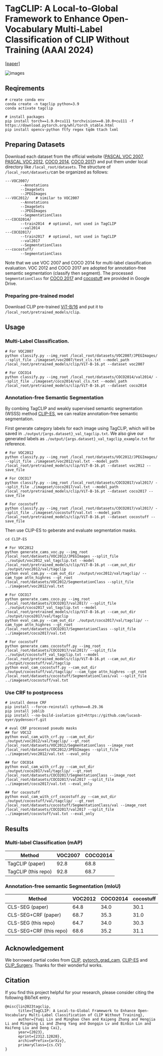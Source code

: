 # TagCLIP: A Local-to-Global Framework to Enhance Open-Vocabulary Multi-Label Classification of CLIP Without Training (AAAI 2024)
[[paper]](https://openaccess.thecvf.com/content/CVPR2023/html/Lin_CLIP_Is_Also_an_Efficient_Segmenter_A_Text-Driven_Approach_for_CVPR_2023_paper.html)

![images](framework.png)
## Reqirements

```
# create conda env
conda create -n tagclip python=3.9
conda activate tagclip

# install packages
pip install torch==1.9.0+cu111 torchvision==0.10.0+cu111 -f https://download.pytorch.org/whl/torch_stable.html
pip install opencv-python ftfy regex tqdm ttach lxml
```

## Preparing Datasets
Download each dataset from the official website ([PASCAL VOC 2007](http://host.robots.ox.ac.uk/pascal/VOC/voc2007/), [PASCAL VOC 2012](http://host.robots.ox.ac.uk/pascal/VOC/voc2012/), [COCO 2014](https://cocodataset.org/#download), [COCO 2017](https://cocodataset.org/#download)) and put them under local directory like `/local_root/datasets`.
The structure of `/local_root/datasets/`can be organized as follows:
```
---VOC2007/
       --Annotations
       --ImageSets
       --JPEGImages
---VOC2012/   # similar to VOC2007
       --Annotations
       --ImageSets
       --JPEGImages
       --SegmentationClass
---COCO2014/
       --train2014  # optional, not used in TagCLIP
       --val2014
---COCO2017/
       --train2017  # optional, not used in TagCLIP
       --val2017
       --SegmentationClass
---cocostuff/
       --SegmentationClass
```
Note that we use VOC 2007 and COCO 2014 for multi-label classification evaluation. VOC 2012 and COCO 2017 are adopted for annotation-free semantic segmentation (classify then segment). The processed `SegmentationClass` for [COCO 2017](https://drive.google.com/file/d/1LUEVI62pFHAVJag1MDV5b-Vica2KcUlV/view?usp=drive_link) and [cocostuff](https://drive.google.com/file/d/1nQtOso9JIIdDnqjma34vm9vQo7dPe6DU/view?usp=drive_link) are provided in Google Drive.

### Preparing pre-trained model
Download CLIP pre-trained [ViT-B/16](https://openaipublic.azureedge.net/clip/models/5806e77cd80f8b59890b7e101eabd078d9fb84e6937f9e85e4ecb61988df416f/ViT-B-16.pt) and put it to `/local_root/pretrained_models/clip`.

## Usage
### Multi-Label Classification.
```
# For VOC2007
python classify.py --img_root /local_root/datasets/VOC2007/JPEGImages/ --split_file ./imageset/voc2007/test_cls.txt --model_path /local_root/pretrained_models/clip/ViT-B-16.pt --dataset voc2007

# For COCO14
python classify.py --img_root /local_root/datasets/COCO2014/val2014/ --split_file ./imageset/coco2014/val_cls.txt --model_path /local_root/pretrained_models/clip/ViT-B-16.pt --dataset coco2014
```


### Annotation-free Semantic Segmentation
By combing TagCLIP and weakly supervised semantic segmentation (WSSS) method [CLIP-ES](https://github.com/linyq2117/CLIP-ES), we can realize annotation-free semantic segmentation.

First generate category labels for each image using TagCLIP, which will be saved in `./output/{args.dataset}_val_tagclip.txt`. We also give our generated labels as `./output/{args.dataset}_val_tagclip_example.txt` for reference.
```
# For VOC2012
python classify.py --img_root /local_root/datasets/VOC2012/JPEGImages/ --split_file ./imageset/voc2012/val.txt --model_path /local_root/pretrained_models/clip/ViT-B-16.pt --dataset voc2012 --save_file

# For COCO17
python classify.py --img_root /local_root/datasets/COCO2017/val2017/ --split_file ./imageset/coco2017/val.txt --model_path /local_root/pretrained_models/clip/ViT-B-16.pt --dataset coco2017 --save_file

# For cocostuff
python classify.py --img_root /local_root/datasets/COCO2017/val2017/ --split_file ./imageset/cocostuff/val.txt --model_path /local_root/pretrained_models/clip/ViT-B-16.pt --dataset cocostuff --save_file
```

Then use CLIP-ES to geberate and evaluate segmentation masks.

```
cd CLIP-ES

# For VOC2012
python generate_cams_voc.py --img_root /local_root/datasets/VOC2012/JPEGImages --split_file ../output/voc2012_val_tagclip.txt --model /local_root/pretrained_models/clip/ViT-B-16.pt --cam_out_dir ./output/voc2012/val/tagclip
python eval_cam.py --cam_out_dir ./output/voc2012/val/tagclip/ --cam_type attn_highres --gt_root /local_root/datasets/VOC2012/SegmentationClass --split_file ../imageset/voc2012/val.txt

# For COCO17
python generate_cams_coco.py --img_root /local_root/datasets/COCO2017/val2017/ --split_file ../output/coco2017_val_tagclip.txt --model /local_root/pretrained_models/clip/ViT-B-16.pt --cam_out_dir ./output/coco2017/val/tagclip
python eval_cam.py --cam_out_dir ./output/coco2017/val/tagclip/ --cam_type attn_highres --gt_root /local_root/datasets/COCO2017/SegmentationClass --split_file ../imageset/coco2017/val.txt

# For cocostuff
python generate_cams_cocostuff.py --img_root /local_root/datasets/COCO2017/val2017/ --split_file ../output/cocostuff_val_tagclip.txt --model /local_root/pretrained_models/clip/ViT-B-16.pt --cam_out_dir ./output/cocostuff/val/tagclip
python eval_cam_cocostuff.py --cam_out_dir ./output/cocostuff/val/tagclip/ --cam_type attn_highres --gt_root /local_root/datasets/cocostuff/SegmentationClass/val --split_file ../imageset/cocostuff/val.txt
```

### Use CRF to postprocess
```
# install dense CRF
pip install --force-reinstall cython==0.29.36
pip install joblib
pip install --no-build-isolation git+https://github.com/lucasb-eyer/pydensecrf.git

# eval CRF processed pseudo masks
## for VOC12 
python eval_cam_with_crf.py --cam_out_dir ./output/voc2012/val/tagclip/ --gt_root /local_root/datasets/VOC2012/SegmentationClass --image_root /local_root/datasets/VOC2012/JPEGImages --split_file ../imageset/voc2012/val.txt --eval_only

## for COCO14
python eval_cam_with_crf.py --cam_out_dir ./output/coco2017/val/tagclip/ --gt_root /local_root/datasets/COCO2017/SegmentationClass --image_root /local_root/datasets/COCO2017/val2017 --split_file ../imageset/coco2017/val.txt --eval_only

## for cocostuff
python eval_cam_with_crf_cocostuff.py --cam_out_dir ./output/cocostuff/val/tagclip/ --gt_root /local_root/datasets/cocostuff/SegmentationClass/val --image_root /local_root/datasets/COCO2017/val2017 --split_file ../imageset/cocostuff/val.txt --eval_only

```

## Results
### Multi-label Classification (mAP)
| Method | VOC2007 | COCO2014 |
| --- | --- | --- | 
| TagCLIP (paper) | 92.8 | 68.8 |
| TagCLIP (this repo) | 92.8 | 68.7 |
### Annotation-free semantic Segmentation (mIoU)
| Method | VOC2012 | COCO2014 | cocostuff |
| --- | --- | --- | --- |
| CLS-SEG (paper) | 64.8 | 34.0 | 30.1 |
| CLS-SEG+CRF (paper) | 68.7 | 35.3 | 31.0
| CLS-SEG (this repo) | 64.7 | 34.0 | 30.3 |
| CLS-SEG+CRF (this repo) | 68.6 | 35.2 | 31.1

 
## Acknowledgement
We borrowed partial codes from [CLIP](https://github.com/openai/CLIP), [pytorch_grad_cam](https://github.com/jacobgil/pytorch-grad-cam/tree/61e9babae8600351b02b6e90864e4807f44f2d4a), [CLIP-ES](https://github.com/linyq2117/CLIP-ES) and [CLIP_Surgery](https://github.com/xmed-lab/CLIP_Surgery). Thanks for their wonderful works.

## Citation
If you find this project helpful for your research, please consider citing the following BibTeX entry.
```
@misc{lin2023tagclip,
      title={TagCLIP: A Local-to-Global Framework to Enhance Open-Vocabulary Multi-Label Classification of CLIP Without Training}, 
      author={Yuqi Lin and Minghao Chen and Kaipeng Zhang and Hengjia Li and Mingming Li and Zheng Yang and Dongqin Lv and Binbin Lin and Haifeng Liu and Deng Cai},
      year={2023},
      eprint={2312.12828},
      archivePrefix={arXiv},
      primaryClass={cs.CV}
}
```